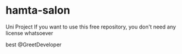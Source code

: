 # hamta-salon
Uni Project
If you want to use this free repository, you don't need any license whatsoever 

best @GreetDeveloper
